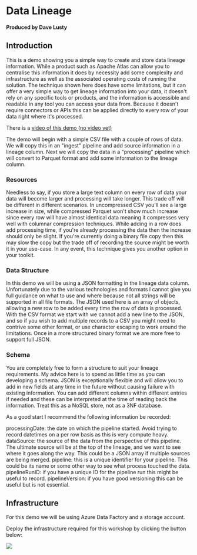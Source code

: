 # Data Lineage

**Produced by Dave Lusty**

## Introduction

This is a demo showing you a simple way to create and store data lineage information. While a product such as Apache Atlas can allow you to centralise this information it does by necessity add some complexity and infrastructure as well as the associated operating costs of running the solution. The technique shown here does have some limitations, but it can offer a very simple way to get lineage information into your data, it doesn't rely on any specific tools or products, and the information is accessible and readable in any tool you can access your data from. Because it doesn't require connectors or APIs this can be applied directly to every row of your data right where it's processed.

There is a [video of this demo (no video yet)](https://youtu.be/S5kxhPDQaxs)

The demo will begin with a simple CSV file with a couple of rows of data. We will copy this in an "ingest" pipeline and add source information in a lineage column. Next we will copy the data in a "processing" pipeline which will convert to Parquet format and add some information to the lineage column.

### Resources

Needless to say, if you store a large text column on every row of data your data will become larger and processing will take longer. This trade off will be different in different scenarios. In uncompressed CSV you'll see a large increase in size, while compressed Parquet won't show much increase since every row will have almost identical data meaning it compresses very well with columnar compression techniques. While adding in a row does add processing time, if you're already processing the data then the increase should only be slight. If you're currently doing a binary file copy then this may slow the copy but the trade off of recording the source might be worth it in your use-case. 
In any event, this technique gives you another option in your toolkit.

### Data Structure

In this demo we will be using a JSON formatting in the lineage data column. Unfortunately due to the various technologies and formats I cannot give you full guidance on what to use and where because not all strings will be supported in all file formats. The JSON used here is an array of objects, allowing a new row to be added every time the row of data is processed. With the CSV format we start with we cannot add a new line to the JSON, and so if you wish to add multiple records to a CSV you might need to contrive some other format, or use character escaping to work around the limitations. Once in a more structured binary format we are more free to support full JSON.

### Schema

You are completely free to form a structure to suit your lineage requirements. My advice here is to spend as little time as you can developing a schema. JSON is exceptionally flexible and will allow you to add in new fields at any time in the future without causing failure with existing information. You can add different columns within different entries if needed and these can be interpreted at the time of reading back the information. Treat this as a NoSQL store, not as a 3NF database.

As a good start I recommend the following information be recorded:

processingDate: the date on which the pipeline started. Avoid trying to record datetimes on a per row basis as this is very compute heavy.
dataSource: the source of the data from the perspective of this pipeline. The ultimate source will be at the top of the lineage, and we want to see where it goes along the way. This could be a JSON array if multiple sources are being merged.
pipeline: this is a unique identifier for your pipeline. This could be its name or some other way to see what process touched the data.
pipelineRunID: if you have a unique ID for the pipeline run this might be useful to record.
pipelineVersion: if you have good versioning this can be useful but is not essential.

## Infrastructure

For this demo we will be using Azure Data Factory and a storage account. 

Deploy the infrastructure required for this workshop by clicking the button below:

<a href="https://portal.azure.com/#create/Microsoft.Template/uri/https%3A%2F%2Fraw.githubusercontent.com%2Fdavedoesdemos%2FDataLineage%2Fmain%2Finfrastructure%2Fazuredeploy.json" target="_blank">
    <img src="http://azuredeploy.net/deploybutton.png"/>
    </a>
